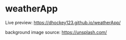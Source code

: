 # weatherApp

Live preview: https://dhockey123.github.io/weatherApp/

background image source:  https://unsplash.com/
